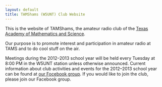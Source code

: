```yaml
---
layout: default
title: TAMShams (W5UNT) Club Website
---
```

This is the website of TAMShams, the amateur radio club of the
[Texas Academy of Mathematics and Science](http://tams.unt.edu/).

Our purpose is to promote interest and participation in amateur radio at TAMS and to do cool stuff on the air.

Meetings during the 2012–2013 school year will be held every Tuesday at 8:00 PM in the W5UNT station unless otherwise announced.
Current information about club activities and events for the 2012–2013 school year can be found at 
[our Focebook group](https://www.facebook.com/groups/tamshams2012/).
If you would like to join the club, please join our Facebook group.

